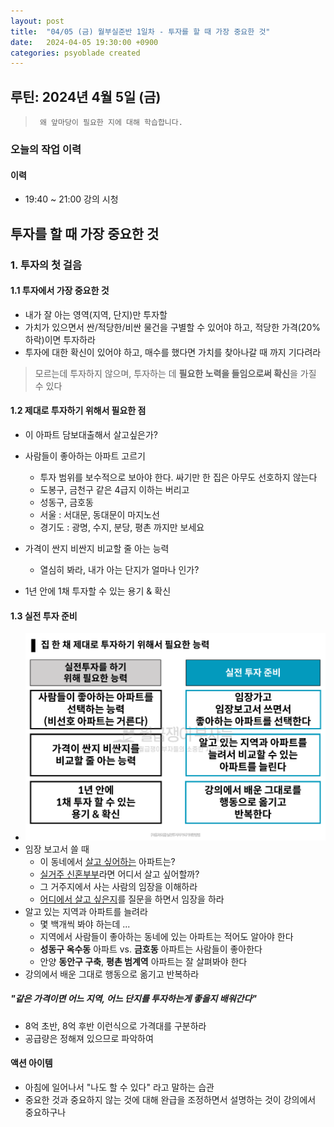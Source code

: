 ```yaml
---
layout: post
title:  "04/05 (금) 월부실준반 1일차 - 투자를 할 때 가장 중요한 것"
date:   2024-04-05 19:30:00 +0900
categories: psyoblade created
---
```


## 루틴: 2024년 4월 5일 (금)

>      왜 앞마당이 필요한 지에 대해 학습합니다.

### 오늘의 작업 이력

#### 이력

* 19:40 ~ 21:00 강의 시청

## 투자를 할 때 가장 중요한 것

### 1. 투자의 첫 걸음

#### 1.1 투자에서 가장 중요한 것

* 내가 잘 아는 영역(지역, 단지)만 투자할
* 가치가 있으면서 싼/적당한/비싼 물건을 구별할 수 있어야 하고, 적당한 가격(20% 하락)이면 투자하라
* 투자에 대한 확신이 있어야 하고, 매수를 했다면 가치를 찾아나갈 때 까지 기다려라

> 모르는데 투자하지 않으며, 투자하는 데 **필요한 노력을 들임으로써 확신**을 가질 수 있다

#### 1.2 제대로 투자하기 위해서 필요한 점

* 이 아파트 담보대출해서 살고싶은가?
* 사람들이 좋아하는 아파트 고르기
  * 투자 범위를 보수적으로 보아야 한다. 싸기만 한 집은 아무도 선호하지 않는다
  * 도봉구, 금천구 같은 4급지 이하는 버리고
  * 성동구, 금호동
  * 서울 : 서대문, 동대문이 마지노선
  * 경기도 : 광명, 수지, 분당, 평촌 까지만 보세요

* 가격이 싼지 비싼지 비교할 줄 아는 능력
  * 열심히 봐라, 내가 아는 단지가 얼마나 인가?
* 1년 안에 1채 투자할 수 있는 용기 & 확신

#### 1.3 실전 투자 준비

* ![image-20240405203740241](images/2024-04-05-siljun-day1/image-20240405203740241.png)
* 임장 보고서 쓸 때
  * 이 동네에서 <u>살고 싶어하는</u> 아파트는?
  * <u>실거주 신혼부부</u>라면 어디서 살고 싶어할까?
  * 그 거주지에서 사는 사람의 임장을 이해하라
  * <u>어디에서 살고 싶은지</u>를 질문을 하면서 임장을 하라
* 알고 있는 지역과 아파트를 늘려라
  * 몇 백개씩 봐야 하는데 ... 
  * 지역에서 사람들이 좋아하는 동네에 있는 아파트는 적어도 알아야 한다
  * **성동구 옥수동** 아파트 vs. **금호동** 아파트는 사람들이 좋아한다
  * 안양 **동안구 구축**, **평촌 범계역** 아파트는 잘 살펴봐야 한다
* 강의에서 배운 그대로 행동으로 옮기고 반복하라

##### "**같은 가격이면 어느 지역, 어느 단지를 투자하는게 좋을지** 배워간다"

* 8억 초반, 8억 후반 이런식으로 가격대를 구분하라
* 공급량은 정해져 있으므로 파악하여 



#### 액션 아이템

* 아침에 일어나서 "나도 할 수 있다" 라고 말하는 습관
* 중요한 것과 중요하지 않는 것에 대해 완급을 조정하면서 설명하는 것이 강의에서 중요하구나

